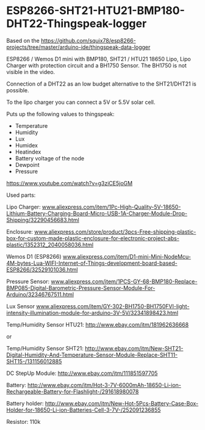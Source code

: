 # ESP8266-SHT21-HTU21-BMP180-DHT22-Thingspeak-logger

Based on the https://github.com/squix78/esp8266-projects/tree/master/arduino-ide/thingspeak-data-logger

ESP8266 / Wemos D1 mini with BMP180,  SHT21 / HTU21 18650 Lipo, Lipo Charger with protection circuit and a BH1750 Sensor.
The BH1750 is not visible in the video.

Connection of a DHT22 as an low budget alternative to the SHT21/DHT21 is possible.

To the lipo charger you can connect a 5V or 5.5V solar cell.

Puts up the following values to thingspeak:

- Temperature
- Humidity
- Lux
- Humidex
- Heatindex
- Battery voltage of the node
- Dewpoint
- Pressure

https://www.youtube.com/watch?v=g3ziCE5joGM

Used parts:

Lipo Charger:
www.aliexpress.com/item/1Pc-High-Quality-5V-18650-Lithium-Battery-Charging-Board-Micro-USB-1A-Charger-Module-Drop-Shipping/32290456683.html

Enclosure:
www.aliexpress.com/store/product/3pcs-Free-shipping-plastic-box-for-custom-made-plastic-enclosure-for-electronic-project-abs-plastic/1352312_2040058036.html

Wemos D1 (ESP8266)
www.aliexpress.com/item/D1-mini-Mini-NodeMcu-4M-bytes-Lua-WIFI-Internet-of-Things-development-board-based-ESP8266/32529101036.html

Pressure Sensor:
www.aliexpress.com/item/1PCS-GY-68-BMP180-Replace-BMP085-Digital-Barometric-Pressure-Sensor-Module-For-Arduino/32346767511.html

Lux Sensor
www.aliexpress.com/item/GY-302-BH1750-BH1750FVI-light-intensity-illumination-module-for-arduino-3V-5V/32341898423.html

Temp/Humidity Sensor HTU21:
http://www.ebay.com/itm/181962636668

or

Temp/Humidity Sensor SHT21:
http://www.ebay.com/itm/New-SHT21-Digital-Humidity-And-Temperature-Sensor-Module-Replace-SHT11-SHT15-/131156012885

DC StepUp Module:
http://www.ebay.com/itm/111851597705

Battery:
http://www.ebay.com/itm/Hot-3-7V-6000mAh-18650-Li-ion-Rechargeable-Battery-for-Flashlight-/291618980078

Battery holder:
http://www.ebay.com/itm/New-Hot-5Pcs-Battery-Case-Box-Holder-for-18650-Li-ion-Batteries-Cell-3-7V-/252091236855

Resistor:
110k






